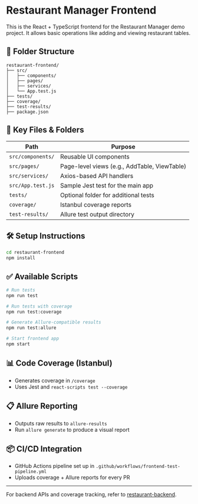 # Restaurant Manager Frontend

This is the React + TypeScript frontend for the Restaurant Manager demo project. It allows basic operations like adding and viewing restaurant tables.

## 📁 Folder Structure
```
restaurant-frontend/
├── src/
│   ├── components/
│   ├── pages/
│   ├── services/
│   └── App.test.js
├── tests/
├── coverage/
├── test-results/
├── package.json
```

## 📄 Key Files & Folders

| Path | Purpose |
|------|---------|
| `src/components/` | Reusable UI components |
| `src/pages/` | Page-level views (e.g., AddTable, ViewTable) |
| `src/services/` | Axios-based API handlers |
| `src/App.test.js` | Sample Jest test for the main app |
| `tests/` | Optional folder for additional tests |
| `coverage/` | Istanbul coverage reports |
| `test-results/` | Allure test output directory |

## 🛠️ Setup Instructions

```bash
cd restaurant-frontend
npm install
```

## ✅ Available Scripts
```bash
# Run tests
npm run test

# Run tests with coverage
npm run test:coverage

# Generate Allure-compatible results
npm run test:allure

# Start frontend app
npm start
```

## 📊 Code Coverage (Istanbul)
- Generates coverage in `/coverage`
- Uses Jest and `react-scripts test --coverage`

## 📋 Allure Reporting
- Outputs raw results to `allure-results`
- Run `allure generate` to produce a visual report

## 📦 CI/CD Integration
- GitHub Actions pipeline set up in `.github/workflows/frontend-test-pipeline.yml`
- Uploads coverage + Allure reports for every PR

---

For backend APIs and coverage tracking, refer to [restaurant-backend](../restaurant-backend/README.md).
